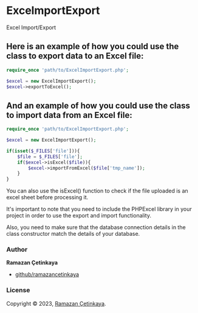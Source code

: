 # ExcelmportExport
Excel Import/Export


## Here is an example of how you could use the class to export data to an Excel file:
```php
require_once 'path/to/ExcelImportExport.php';

$excel = new ExcelImportExport();
$excel->exportToExcel();
```

## And an example of how you could use the class to import data from an Excel file:
```php
require_once 'path/to/ExcelImportExport.php';

$excel = new ExcelImportExport();

if(isset($_FILES['file'])){
    $file = $_FILES['file'];
    if($excel->isExcel($file)){
        $excel->importFromExcel($file['tmp_name']);
    }
}
```

You can also use the isExcel() function to check if the file uploaded is an excel sheet before processing it.

It's important to note that you need to include the PHPExcel library in your project in order to use the export and import functionality.

Also, you need to make sure that the database connection details in the class constructor match the details of your database.

### Author

**Ramazan Çetinkaya**

* [github/ramazancetinkaya](https://github.com/ramazancetinkaya)

### License

Copyright © 2023, [Ramazan Çetinkaya](https://github.com/ramazancetinkaya).
